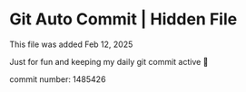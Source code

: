 # Git Auto Commit | Hidden File

This file was added Feb 12, 2025

Just for fun and keeping my daily git commit active 🤪

commit number: 1485426
